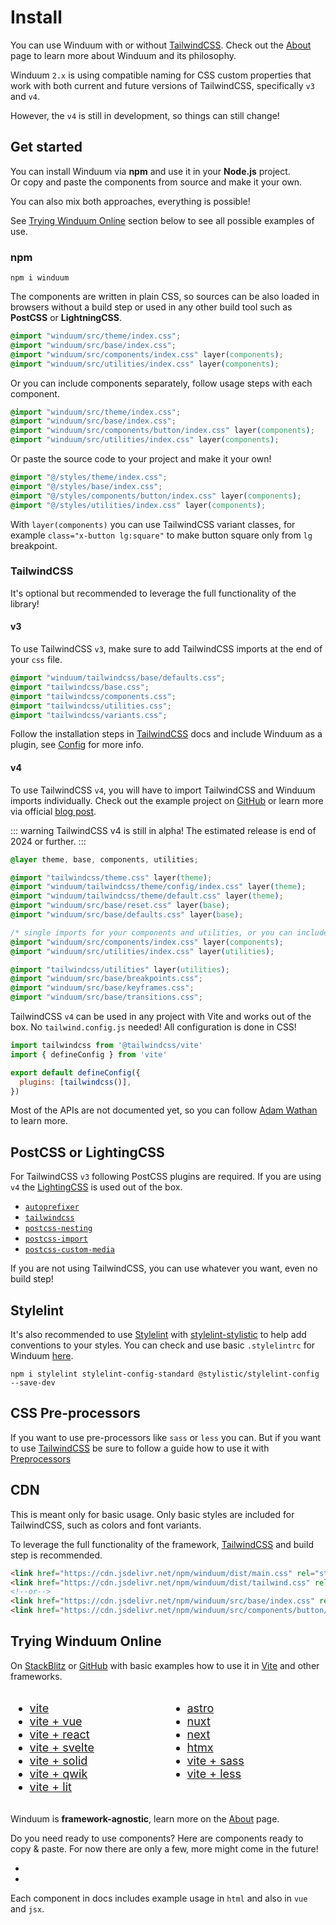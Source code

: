 # Install

You can use Winduum with or without [TailwindCSS](https://tailwindcss.com/).
Check out the [About](/docs/about) page to learn more about Winduum and its philosophy.

Winduum `2.x` is using compatible naming for CSS custom properties that work with both current and future versions of TailwindCSS,
specifically `v3` and `v4`.

However, the `v4` is still in development, so things can still change!

## Get started

You can install Winduum via **npm** and use it in your **Node.js** project.<br>
Or copy and paste the components from source and make it your own.<br>

You can also mix both approaches, everything is possible!

See [Trying Winduum Online](#trying-winduum-online) section below to see all possible examples of use.

### npm

```shell
npm i winduum
```

The components are written in plain CSS, so sources can be also loaded in browsers without a build step or used in any other build tool such as **PostCSS** or **LightningCSS**.

```css
@import "winduum/src/theme/index.css";
@import "winduum/src/base/index.css";
@import "winduum/src/components/index.css" layer(components);
@import "winduum/src/utilities/index.css" layer(components);
```

Or you can include components separately, follow usage steps with each component.

```css
@import "winduum/src/theme/index.css";
@import "winduum/src/base/index.css";
@import "winduum/src/components/button/index.css" layer(components);
@import "winduum/src/utilities/index.css" layer(components);
```

Or paste the source code to your project and make it your own!

```css
@import "@/styles/theme/index.css";
@import "@/styles/base/index.css";
@import "@/styles/components/button/index.css" layer(components);
@import "@/styles/utilities/index.css" layer(components);
```



With `layer(components)` you can use TailwindCSS variant classes, for example `class="x-button lg:square"` to make button square only from `lg` breakpoint.

### TailwindCSS

It's optional but recommended to leverage the full functionality of the library!

#### v3

To use TailwindCSS `v3`, make sure to add TailwindCSS imports at the end of your `css` file.

```css
@import "winduum/tailwindcss/base/defaults.css";
@import "tailwindcss/base.css";
@import "tailwindcss/components.css";
@import "tailwindcss/utilities.css";
@import "tailwindcss/variants.css";
```

Follow the installation steps in [TailwindCSS](https://tailwindcss.com/docs/installation) docs
and include Winduum as a plugin,
see [Config](/docs/base/config) for more info.

#### v4

To use TailwindCSS `v4`, you will have to import TailwindCSS and Winduum imports individually.
Check out the example project on [GitHub](https://github.com/lubomirblazekcz/tailwind-v4-winduum) or learn more via official [blog post](https://tailwindcss.com/blog/tailwindcss-v4-alpha).

::: warning
TailwindCSS v4 is still in alpha! The estimated release is end of 2024 or further.
:::

```css
@layer theme, base, components, utilities;

@import "tailwindcss/theme.css" layer(theme);
@import "winduum/tailwindcss/theme/config/index.css" layer(theme);
@import "winduum/tailwindcss/theme/default.css" layer(theme);
@import "winduum/src/base/reset.css" layer(base);
@import "winduum/src/base/defaults.css" layer(base);

/* single imports for your components and utilities, or you can include them separately */
@import "winduum/src/components/index.css" layer(components);
@import "winduum/src/utilities/index.css" layer(utilities);

@import "tailwindcss/utilities" layer(utilities);
@import "winduum/src/base/breakpoints.css";
@import "winduum/src/base/keyframes.css";
@import "winduum/src/base/transitions.css";
```

TailwindCSS `v4` can be used in any project with Vite and works out of the box.
No `tailwind.config.js` needed!
All configuration is done in CSS!

```javascript
import tailwindcss from '@tailwindcss/vite'
import { defineConfig } from 'vite'

export default defineConfig({
  plugins: [tailwindcss()],
})
```

Most of the APIs are not documented yet, so you can follow [Adam Wathan](https://x.com/adamwathan) to learn more.

## PostCSS or LightingCSS
For TailwindCSS `v3` following PostCSS plugins are required.
If you are using `v4` the [LightingCSS](https://lightningcss.dev/) is used out of the box.

* [`autoprefixer`](https://www.npmjs.com/package/autoprefixer)
* [`tailwindcss`](https://www.npmjs.com/package/tailwindcss)
* [`postcss-nesting`](https://www.npmjs.com/package/postcss-nesting)
* [`postcss-import`](https://www.npmjs.com/package/postcss-import)
* [`postcss-custom-media`](https://www.npmjs.com/package/postcss-custom-media)
  
If you are not using TailwindCSS, you can use whatever you want, even no build step!

## Stylelint

It's also recommended
to use [Stylelint](https://stylelint.io/) with [stylelint-stylistic](https://github.com/stylelint-stylistic/stylelint-stylistic)
to help add conventions to your styles.
You can check
and use basic `.stylelintrc` for Winduum [here](https://github.com/winduum/winduum/blob/next/.stylelintrc).

```shell
npm i stylelint stylelint-config-standard @stylistic/stylelint-config --save-dev
```

## CSS Pre-processors

If you want to use pre-processors like `sass` or `less` you can.
But if you want to use [TailwindCSS](#tailwindcss) be sure
to follow a guide how to use it with [Preprocessors](https://tailwindcss.com/docs/using-with-preprocessors)

## CDN

This is meant only for basic usage. Only basic styles are included for TailwindCSS, such as colors and font variants. 

To leverage the full functionality of the framework, [TailwindCSS](#tailwindcss) and build step is recommended.

```html
<link href="https://cdn.jsdelivr.net/npm/winduum/dist/main.css" rel="stylesheet">
<link href="https://cdn.jsdelivr.net/npm/winduum/dist/tailwind.css" rel="stylesheet">
<!--or-->
<link href="https://cdn.jsdelivr.net/npm/winduum/src/base/index.css" rel="stylesheet">
<link href="https://cdn.jsdelivr.net/npm/winduum/src/components/button/index.css" rel="stylesheet">

```

## Trying Winduum Online

On [StackBlitz](https://stackblitz.com/) or [GitHub](https://github.com/winduum/winduum/tree/main/examples) with basic examples how to use it in [Vite](https://vitejs.dev/) and other frameworks.

<style>
    #trying-winduum-online a {
        display: flex;
        align-items: center;
        gap: 0.5rem;
    }

    #trying-winduum-online a svg {
        width: 0.875rem;
        height: 0.875rem;
    }

    .dark #trying-winduum-online a svg {
        fill: #fff;
    }

    @media all and (max-width: 720px) {
        #trying-winduum-online {
            display: block !important;
            gap: 3rem !important;
        }
    }
</style>

<div id="trying-winduum-online" style="display: flex; gap: 6rem; font-size: 1.125rem;">
<div>

* <a href="https://stackblitz.com/github/winduum/winduum/tree/next/examples/vite" target="_blank" rel="noreferrer">vite <svg><use href="#icon-sb" /></svg></a>
* <a href="https://stackblitz.com/github/winduum/winduum/tree/next/examples/vite-vue" target="_blank" rel="noreferrer">vite + vue <svg><use href="#icon-sb" /></svg></a>
* <a href="https://stackblitz.com/github/winduum/winduum/tree/next/examples/vite-react" target="_blank" rel="noreferrer">vite + react <svg><use href="#icon-sb" /></svg></a>
* <a href="https://stackblitz.com/github/winduum/winduum/tree/next/examples/vite-svelte" target="_blank" rel="noreferrer">vite + svelte <svg><use href="#icon-sb" /></svg></a>
* <a href="https://stackblitz.com/github/winduum/winduum/tree/next/examples/vite-solid" target="_blank" rel="noreferrer">vite + solid <svg><use href="#icon-sb" /></svg></a>
* <a href="https://stackblitz.com/github/winduum/winduum/tree/next/examples/vite-qwik" target="_blank" rel="noreferrer">vite + qwik <svg><use href="#icon-sb" /></svg></a>
* <a href="https://stackblitz.com/github/winduum/winduum/tree/next/examples/vite-lit" target="_blank" rel="noreferrer">vite + lit <svg><use href="#icon-sb" /></svg></a>

</div>

<div>

* <a href="https://stackblitz.com/github/winduum/winduum/tree/next/examples/astro" target="_blank" rel="noreferrer">astro <svg><use href="#icon-sb" /></svg></a>
* <a href="https://stackblitz.com/github/winduum/winduum/tree/next/examples/nuxt" target="_blank" rel="noreferrer">nuxt <svg><use href="#icon-sb" /></svg></a>
* <a href="https://stackblitz.com/github/winduum/winduum/tree/next/examples/next" target="_blank" rel="noreferrer">next <svg><use href="#icon-sb" /></svg></a>
* <a href="https://stackblitz.com/github/winduum/winduum/tree/next/examples/htmx" target="_blank" rel="noreferrer">htmx <svg><use href="#icon-sb" /></svg></a>
* <a href="https://stackblitz.com/github/winduum/winduum/tree/next/examples/vite-sass" target="_blank" rel="noreferrer">vite + sass <svg><use href="#icon-sb" /></svg></a>
* <a href="https://stackblitz.com/github/winduum/winduum/tree/next/examples/vite-less" target="_blank" rel="noreferrer">vite + less <svg><use href="#icon-sb" /></svg></a>

</div>
</div>

Winduum is **framework-agnostic**, learn more on the [About](/docs/about#framework-agnostic) page.

Do you need ready to use components? Here are components ready to copy & paste. For now there are only a few, more might come in the future!

* <LinkGh url="https://github.com/winduum/winduum-vue" name="winduum/winduum-vue"></LinkGh>
* <LinkGh url="https://github.com/winduum/winduum-react" name="winduum/winduum-react"></LinkGh>

Each component in docs includes example usage in `html` and also in `vue` and `jsx`.
